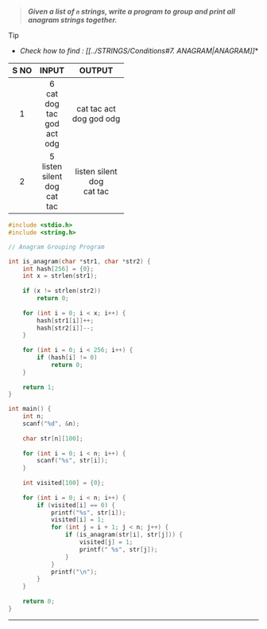 >***Given a list of `n` strings, write a program to group and print all anagram strings together.***

>[!Tip]
> - **Check how to find  : [[../STRINGS/Conditions#7. ANAGRAM*|ANAGRAM]]**

| S NO |                    INPUT                    |             OUTPUT              |
| :--: | :-----------------------------------------: | :-----------------------------: |
|  1   | 6<br>cat<br>dog<br>tac<br>god<br>act<br>odg | cat tac act<br>dog god odg<br>  |
|  2   | 5<br>listen<br>silent<br>dog<br>cat<br>tac  | listen silent<br>dog<br>cat tac |
```c
#include <stdio.h>
#include <string.h>

// Anagram Grouping Program

int is_anagram(char *str1, char *str2) {
    int hash[256] = {0};
    int x = strlen(str1);
    
    if (x != strlen(str2))
        return 0;
    
    for (int i = 0; i < x; i++) {
        hash[str1[i]]++;
        hash[str2[i]]--;
    }
    
    for (int i = 0; i < 256; i++) {
        if (hash[i] != 0)
            return 0;
    }
    
    return 1;
}

int main() {
    int n;
    scanf("%d", &n);
    
    char str[n][100];
    
    for (int i = 0; i < n; i++) {
        scanf("%s", str[i]);
    }
    
    int visited[100] = {0};
    
    for (int i = 0; i < n; i++) {
        if (visited[i] == 0) {
            printf("%s", str[i]);
            visited[i] = 1;
            for (int j = i + 1; j < n; j++) {
                if (is_anagram(str[i], str[j])) {
                    visited[j] = 1;
                    printf(" %s", str[j]);
                }
            }
            printf("\n");
        }
    }
    
    return 0;
}

```
---